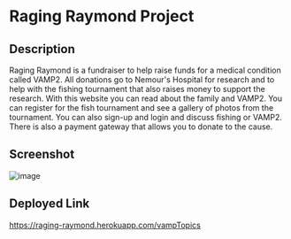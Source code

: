 # Raging Raymond Project

## Description

Raging Raymond is a fundraiser to help raise funds for a medical condition called VAMP2. All donations go to Nemour's Hospital for research and to help with the fishing tournament that also raises money to support the research. With this website you can read about the family and VAMP2. You can register for the fish tournament and see a gallery of photos from the tournament. You can also sign-up and login and discuss fishing or VAMP2. There is also a payment gateway that allows you to donate to the cause.

## Screenshot

![image](https://user-images.githubusercontent.com/98709219/180027119-60f6f902-61fc-40bc-91b3-2cd2d33d1808.png)


## Deployed Link

https://raging-raymond.herokuapp.com/vampTopics
